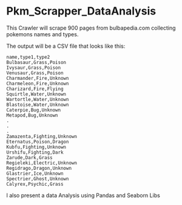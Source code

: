 # Pkm_Scrapper_DataAnalysis
 This Crawler will scrape 900 pages from bulbapedia.com collecting pokemons names and types.

The output will be a CSV file that looks like this:

~~~
name,type1,type2
Bulbasaur,Grass,Poison
Ivysaur,Grass,Poison
Venusaur,Grass,Poison
Charmander,Fire,Unknown
Charmeleon,Fire,Unknown
Charizard,Fire,Flying
Squirtle,Water,Unknown
Wartortle,Water,Unknown
Blastoise,Water,Unknown
Caterpie,Bug,Unknown
Metapod,Bug,Unknown
.
.
.
Zamazenta,Fighting,Unknown
Eternatus,Poison,Dragon
Kubfu,Fighting,Unknown
Urshifu,Fighting,Dark
Zarude,Dark,Grass
Regieleki,Electric,Unknown
Regidrago,Dragon,Unknown
Glastrier,Ice,Unknown
Spectrier,Ghost,Unknown
Calyrex,Psychic,Grass
~~~

I also present a data Analysis using Pandas and Seaborn Libs
